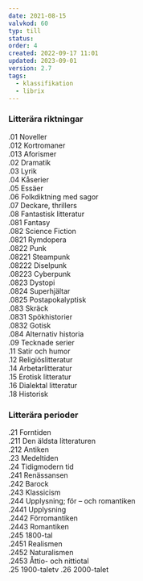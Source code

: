 ```yaml
---
date: 2021-08-15
valvkod: 60
typ: till
status: 
order: 4
created: 2022-09-17 11:01
updated: 2023-09-01
version: 2.7
tags:
  - klassifikation
  - librix
---
```


### Litterära riktningar

.01 	  Noveller<br>
.012 	  Kortromaner<br>
.013    Aforismer<br>
.02 	  Dramatik<br>
.03 	  Lyrik<br>
.04 	  Kåserier<br>
.05 	  Essäer<br>
.06 	  Folkdiktning med sagor<br>
.07  	  Deckare, thrillers<br>
.08 	  Fantastisk litteratur<br>
.081 	  Fantasy<br>
.082 	  Science Fiction<br>
.0821 	Rymdopera<br>
.0822 	Punk<br>
.08221 	Steampunk<br>
.08222 	Diselpunk<br>
.08223 	Cyberpunk<br>
.0823 	Dystopi<br>
.0824 	Superhjältar<br>
.0825   Postapokalyptisk<br>
.083 	  Skräck<br>
.0831 	Spökhistorier<br>
.0832 	Gotisk<br>
.084 	  Alternativ historia<br>
.09 	  Tecknade serier<br>
.11 	  Satir och humor<br>
.12 	  Religiöslitteratur<br>
.14 	  Arbetarlitteratur<br>
.15 	  Erotisk litteratur<br>
.16 	  Dialektal litteratur<br>
.18 	  Historisk<br>



### Litterära perioder

.21	    Forntiden<br>
.211	  Den äldsta litteraturen<br>
.212	  Antiken<br>
.23	    Medeltiden<br>
.24	    Tidigmodern tid<br>
.241	  Renässansen<br>
.242	  Barock<br>
.243	  Klassicism<br>
.244	  Upplysning; för – och romantiken<br>
.2441	  Upplysning<br>
.2442	  Förromantiken<br>
.2443	  Romantiken<br>
.245	  1800-tal<br>
.2451	  Realismen<br>
.2452	  Naturalismen<br>
.2453	  Åttio- och nittiotal<br>
.25	    1900-taletv
.26	    2000-talet<br>
